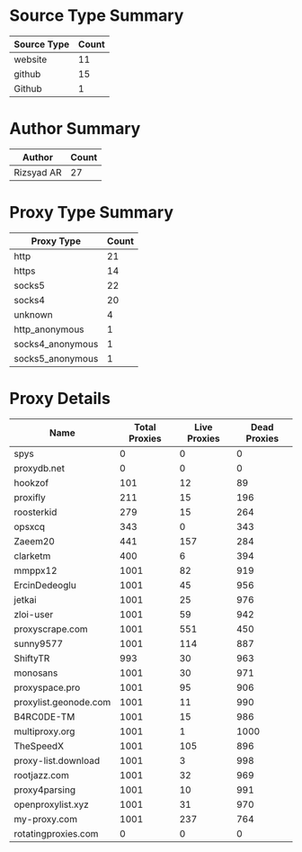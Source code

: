 # Source Type Summary

| Source Type | Count |
|-------------|-------|
| website | 11 |
| github | 15 |
| Github | 1 |


# Author Summary

| Author | Count |
|--------|-------|
| Rizsyad AR | 27 |


# Proxy Type Summary

| Proxy Type | Count |
|------------|-------|
| http | 21 |
| https | 14 |
| socks5 | 22 |
| socks4 | 20 |
| unknown | 4 |
| http_anonymous | 1 |
| socks4_anonymous | 1 |
| socks5_anonymous | 1 |


# Proxy Details

| Name | Total Proxies | Live Proxies | Dead Proxies |
|------|---------------|--------------|---------------|
| spys | 0 | 0 | 0 |
| proxydb.net | 0 | 0 | 0 |
| hookzof | 101 | 12 | 89 |
| proxifly | 211 | 15 | 196 |
| roosterkid | 279 | 15 | 264 |
| opsxcq | 343 | 0 | 343 |
| Zaeem20 | 441 | 157 | 284 |
| clarketm | 400 | 6 | 394 |
| mmppx12 | 1001 | 82 | 919 |
| ErcinDedeoglu | 1001 | 45 | 956 |
| jetkai | 1001 | 25 | 976 |
| zloi-user | 1001 | 59 | 942 |
| proxyscrape.com | 1001 | 551 | 450 |
| sunny9577 | 1001 | 114 | 887 |
| ShiftyTR | 993 | 30 | 963 |
| monosans | 1001 | 30 | 971 |
| proxyspace.pro | 1001 | 95 | 906 |
| proxylist.geonode.com | 1001 | 11 | 990 |
| B4RC0DE-TM | 1001 | 15 | 986 |
| multiproxy.org | 1001 | 1 | 1000 |
| TheSpeedX | 1001 | 105 | 896 |
| proxy-list.download | 1001 | 3 | 998 |
| rootjazz.com | 1001 | 32 | 969 |
| proxy4parsing | 1001 | 10 | 991 |
| openproxylist.xyz | 1001 | 31 | 970 |
| my-proxy.com | 1001 | 237 | 764 |
| rotatingproxies.com | 0 | 0 | 0 |
